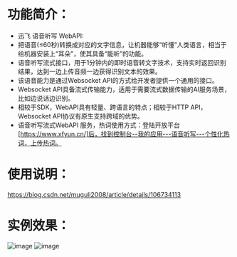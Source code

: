 # 功能简介：
* 迅飞 语音听写 WebAPI:
* 把语音(≤60秒)转换成对应的文字信息，让机器能够“听懂”人类语言，相当于给机器安装上“耳朵”，使其具备“能听”的功能。
* 语音听写流式接口，用于1分钟内的即时语音转文字技术，支持实时返回识别结果，达到一边上传音频一边获得识别文本的效果。
* 该语音能力是通过Websocket API的方式给开发者提供一个通用的接口。
* Websocket API具备流式传输能力，适用于需要流式数据传输的AI服务场景，比如边说话边识别。
* 相较于SDK，WebAPI具有轻量、跨语言的特点；相较于HTTP API，Websocket API协议有原生支持跨域的优势。
* 语音听写流式WebAPI 服务，热词使用方式：登陆开放平台[https://www.xfyun.cn/]后，找到控制台--我的应用---语音听写---个性化热词，上传热词。


# 使用说明：
<a target="_blank" href="https://blog.csdn.net/muguli2008/article/details/106734113" >https://blog.csdn.net/muguli2008/article/details/106734113</a>


# 实例效果：
![image](https://raw.githubusercontent.com/MuGuiLin/VoiceDictation/master/img/test.png)
![image](https://raw.githubusercontent.com/MuGuiLin/VoiceDictation/master/img/test.gif)